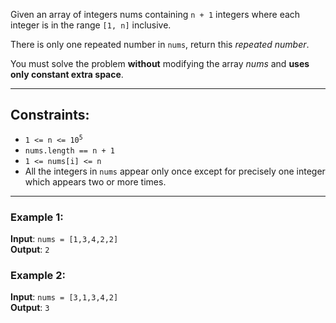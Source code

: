 Given an array of integers nums containing `n + 1` integers where each integer is in the range `[1, n]` inclusive.

There is only one repeated number in `nums`, return this _repeated number_.

You must solve the problem **without** modifying the array _nums_ and **uses only constant extra space**.

----------------------
## Constraints:

* <code>1 <= n <= 10<sup>5</sup></code>
* <code>nums.length == n + 1</code>
* <code>1 <= nums[i] <= n</code>
* All the integers in `nums` appear only once except for precisely one integer which appears two or more times.

----------------------

### Example 1:

**Input**: `nums = [1,3,4,2,2]`<br/>
**Output**: `2`<br/>

### Example 2:

**Input**: `nums = [3,1,3,4,2]`<br/>
**Output**: `3`<br/>
